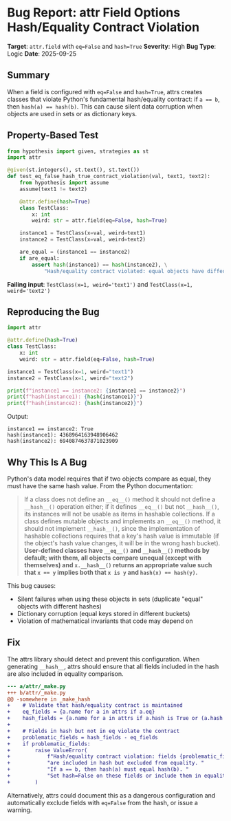 # Bug Report: attr Field Options Hash/Equality Contract Violation

**Target**: `attr.field` with `eq=False` and `hash=True`
**Severity**: High
**Bug Type**: Logic
**Date**: 2025-09-25

## Summary

When a field is configured with `eq=False` and `hash=True`, attrs creates classes that violate Python's fundamental hash/equality contract: if `a == b`, then `hash(a) == hash(b)`. This can cause silent data corruption when objects are used in sets or as dictionary keys.

## Property-Based Test

```python
from hypothesis import given, strategies as st
import attr

@given(st.integers(), st.text(), st.text())
def test_eq_false_hash_true_contract_violation(val, text1, text2):
    from hypothesis import assume
    assume(text1 != text2)

    @attr.define(hash=True)
    class TestClass:
        x: int
        weird: str = attr.field(eq=False, hash=True)

    instance1 = TestClass(x=val, weird=text1)
    instance2 = TestClass(x=val, weird=text2)

    are_equal = (instance1 == instance2)
    if are_equal:
        assert hash(instance1) == hash(instance2), \
            "Hash/equality contract violated: equal objects have different hashes"
```

**Failing input**: `TestClass(x=1, weird='text1')` and `TestClass(x=1, weird='text2')`

## Reproducing the Bug

```python
import attr

@attr.define(hash=True)
class TestClass:
    x: int
    weird: str = attr.field(eq=False, hash=True)

instance1 = TestClass(x=1, weird="text1")
instance2 = TestClass(x=1, weird="text2")

print(f"instance1 == instance2: {instance1 == instance2}")
print(f"hash(instance1): {hash(instance1)}")
print(f"hash(instance2): {hash(instance2)}")
```

Output:
```
instance1 == instance2: True
hash(instance1): 4368964163948906462
hash(instance2): 6940874637871023909
```

## Why This Is A Bug

Python's data model requires that if two objects compare as equal, they must have the same hash value. From the Python documentation:

> If a class does not define an `__eq__()` method it should not define a `__hash__()` operation either; if it defines `__eq__()` but not `__hash__()`, its instances will not be usable as items in hashable collections. If a class defines mutable objects and implements an `__eq__()` method, it should not implement `__hash__()`, since the implementation of hashable collections requires that a key's hash value is immutable (if the object's hash value changes, it will be in the wrong hash bucket). **User-defined classes have `__eq__()` and `__hash__()` methods by default; with them, all objects compare unequal (except with themselves) and `x.__hash__()` returns an appropriate value such that `x == y` implies both that `x is y` and `hash(x) == hash(y)`.**

This bug causes:
- Silent failures when using these objects in sets (duplicate "equal" objects with different hashes)
- Dictionary corruption (equal keys stored in different buckets)
- Violation of mathematical invariants that code may depend on

## Fix

The attrs library should detect and prevent this configuration. When generating `__hash__`, attrs should ensure that all fields included in the hash are also included in equality comparison.

```diff
--- a/attr/_make.py
+++ b/attr/_make.py
@@ -somewhere in _make_hash
+    # Validate that hash/equality contract is maintained
+    eq_fields = {a.name for a in attrs if a.eq}
+    hash_fields = {a.name for a in attrs if a.hash is True or (a.hash is None and a.eq)}
+
+    # Fields in hash but not in eq violate the contract
+    problematic_fields = hash_fields - eq_fields
+    if problematic_fields:
+        raise ValueError(
+            f"Hash/equality contract violation: fields {problematic_fields} "
+            "are included in hash but excluded from equality. "
+            "If a == b, then hash(a) must equal hash(b). "
+            "Set hash=False on these fields or include them in equality."
+        )
```

Alternatively, attrs could document this as a dangerous configuration and automatically exclude fields with `eq=False` from the hash, or issue a warning.